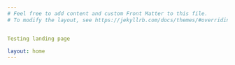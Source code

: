 ```yaml
---
# Feel free to add content and custom Front Matter to this file.
# To modify the layout, see https://jekyllrb.com/docs/themes/#overriding-theme-defaults


Testing landing page

layout: home
---
```

